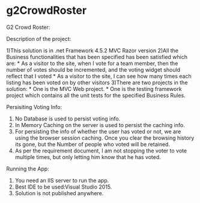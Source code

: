 # g2CrowdRoster
G2 Crowd Roster:

Description of the project:

1)This solution is in .net Framework 4.5.2 MVC Razor version
2)All the Business functionalities that has been specified has been satisfied which are:
	* As a visitor to the site, when I vote for a team member, then the number of votes should be incremented, and the voting widget should reflect that I voted
	* As a visitor to the site, I can see how many times each listing has been voted on by other visitors
3)There are two projects in the solution:
	* One is the MVC Web project.
	* One is the testing framework project which contains all the unit tests for the specified Business Rules.
	
Persisiting Voting Info:
1) No Database is used to persist voting info.
2) In Memory Caching on the server is used to persist the caching info.
3) For persisting the info of whether the user has voted or not, we are using the browser session caching. Once you clear the browsing history its gone, but the Number of people who voted will be retained.
4) As per the requirement document, I am not stopping the voter to vote multiple times, but only letting him know that he has voted.

Running the App:
1) You need an IIS server to run the app.
2) Best IDE to be used:Visual Studio 2015.
3) Solution is not published anywhere.
